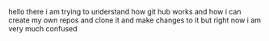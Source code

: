 hello there i am trying to understand how git hub works and how i can create my own repos and clone it and make changes to it but right now i am very much confused 
